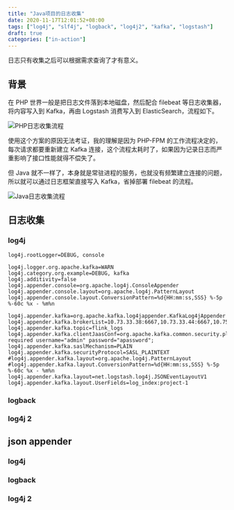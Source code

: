 ```yaml
---
title: "Java项目的日志收集"
date: 2020-11-17T12:01:52+08:00
tags: ["log4j", "slf4j", "logback", "log4j2", "kafka", "logstash"]
draft: true
categories: ["in-action"]
---
```


日志只有收集之后可以根据需求查询了才有意义。
<!--more-->

## 背景

在 PHP 世界一般是把日志文件落到本地磁盘，然后配合 filebeat 等日志收集器，将内容写入到 Kafka，再由 Logstash 消费写入到 ElasticSearch，流程如下。

![PHP日志收集流程](/images/2020-11-17-12-14-50.png)

使用这个方案的原因无法考证，我的理解是因为 PHP-FPM 的工作流程决定的，每次请求都要重新建立 Kafka 连接，这个流程太耗时了，如果因为记录日志而严重影响了接口性能就得不偿失了。

但 Java 就不一样了，本身就是常驻进程的服务，也就没有频繁建立连接的问题，所以就可以通过日志框架直接写入 Kafka，省掉部署 filebeat 的流程。

![Java日志收集流程](/images/2020-11-17-12-21-33.png)

## 日志收集

### log4j

```properties
log4j.rootLogger=DEBUG, console

log4j.logger.org.apache.kafka=WARN
log4j.category.org.example=DEBUG, kafka
log4j.additivity=false
log4j.appender.console=org.apache.log4j.ConsoleAppender
log4j.appender.console.layout=org.apache.log4j.PatternLayout
log4j.appender.console.layout.ConversionPattern=%d{HH:mm:ss,SSS} %-5p %-60c %x - %m%n

log4j.appender.kafka=org.apache.kafka.log4jappender.KafkaLog4jAppender
log4j.appender.kafka.brokerList=10.73.33.38:6667,10.73.33.44:6667,10.75.12.85:6667
log4j.appender.kafka.topic=flink_logs
log4j.appender.kafka.clientJaasConf=org.apache.kafka.common.security.plain.PlainLoginModule required username="admin" password="apassword";
log4j.appender.kafka.saslMechanism=PLAIN
log4j.appender.kafka.securityProtocol=SASL_PLAINTEXT
#log4j.appender.kafka.layout=org.apache.log4j.PatternLayout
#log4j.appender.kafka.layout.ConversionPattern=%d{HH:mm:ss,SSS} %-5p %-60c %x - %m%n
log4j.appender.kafka.layout=net.logstash.log4j.JSONEventLayoutV1
log4j.appender.kafka.layout.UserFields=log_index:project-1
```

### logback

### log4j 2

## json appender

### log4j

### logback

### log4j 2